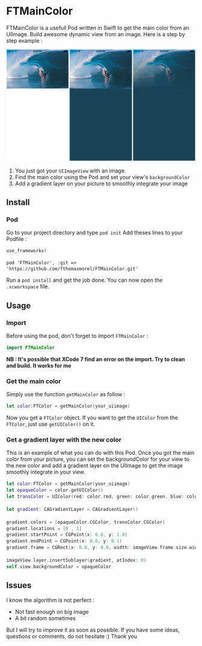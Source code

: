 # FTMainColor
FTMainColor is a usefull Pod written in Swift to get the main color from an UIImage. Build awesome dynamic view from an image. Here is a step by step example :

![MacDown Screenshot](img/sample.png)

1. You just got your ```UIImageView``` with an image.
2. Find the main color using the Pod and set your view's ```backgroundColor```
3. Add a gradient layer on your picture to smoothly integrate your image

## Install

### Pod

Go to your project directory and type ```pod init```
Add theses lines to your Podfile :

```
use_frameworks!

pod 'FTMainColor', :git => 'https://github.com/fthomasmorel/FTMainColor.git'
```

Run a ```pod install``` and get the job done. You can now open the ```.xcworkspace``` file.

## Usage

### Import
Before using the pod, don't forget to import ```FTMainColor``` :

```swift
import FTMainColor
```

**NB : It's possible that XCode 7 find an error on the import. Try to clean and build. It works for me**

### Get the main color

Simply use the function ```getMainColor``` as follow :

```swift
let color:FTColor = getMainColor(your_uiimage)
```

Now you get a ```FTColor``` object. If you want to get the ```UIColor``` from the ```FTColor```, just use ```getUIColor()``` on it.

### Get a gradient layer with the new color

This is an example of what you can do with this Pod. Once you got the main color from your picture, you can set the backgroundColor for your view to the new color and add a gradient layer on the UIImage to get the image smoothly integrate in your view.

```swift
let color:FTColor = getMainColor(your_uiimage)
let opaqueColor = color.getUIColor()
let transColor = UIColor(red: color.red, green: color.green, blue: color.blue, alpha: 0)
        
let gradient: CAGradientLayer = CAGradientLayer()
        
gradient.colors = [opaqueColor.CGColor, transColor.CGColor]
gradient.locations = [0 , 1]
gradient.startPoint = CGPoint(x: 0.0, y: 1.0)
gradient.endPoint = CGPoint(x: 0.0, y: 0.1)
gradient.frame = CGRect(x: 0.0, y: 0.0, width: imageView.frame.size.width, height: imageView.frame.size.height)
        
imageView.layer.insertSublayer(gradient, atIndex: 0)
self.view.backgroundColor = opaqueColor
```

## Issues
I know the algorithm is not perfect :

- Not fast enough on big image
- A bit random sometimes

But I will try to improve it as soon as possible. If you have some ideas, questions or comments, do not hesitate :) Thank you